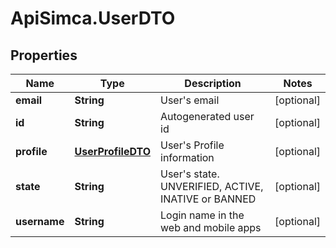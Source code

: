 # ApiSimca.UserDTO

## Properties
Name | Type | Description | Notes
------------ | ------------- | ------------- | -------------
**email** | **String** | User&#39;s email | [optional] 
**id** | **String** | Autogenerated user id | [optional] 
**profile** | [**UserProfileDTO**](UserProfileDTO.md) | User&#39;s Profile information | [optional] 
**state** | **String** | User&#39;s state. UNVERIFIED, ACTIVE, INATIVE or BANNED | [optional] 
**username** | **String** | Login name in the web and mobile apps | [optional] 



